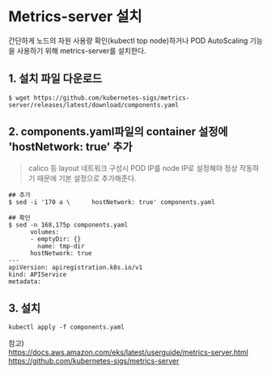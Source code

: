 # Metrics-server 설치
간단하게 노드의 자원 사용량 확인(kubectl top node)하거나 POD AutoScaling 기능을 사용하기 위해 metrics-server를 설치한다.  

## 1. 설치 파일 다운로드
```console
$ wget https://github.com/kubernetes-sigs/metrics-server/releases/latest/download/components.yaml
```

## 2. components.yaml파일의 container 설정에 'hostNetwork: true' 추가  
> calico 등 layout 네트워크 구성시 POD IP를 node IP로 설정해야 정상 작동하기 때문에 기본 설정으로 추가해준다.
```console
## 추가
$ sed -i '170 a \      hostNetwork: true' components.yaml

## 확인
$ sed -n 168,175p components.yaml
      volumes:
      - emptyDir: {}
        name: tmp-dir
      hostNetwork: true
---
apiVersion: apiregistration.k8s.io/v1
kind: APIService
metadata:
```

## 3. 설치
```console
kubectl apply -f components.yaml
```

참고)  
https://docs.aws.amazon.com/eks/latest/userguide/metrics-server.html  
https://github.com/kubernetes-sigs/metrics-server
